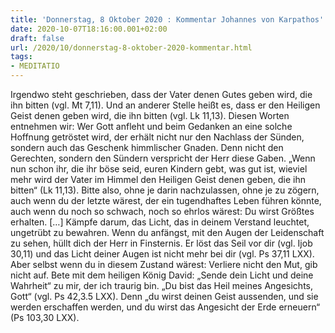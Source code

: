 ```yaml
---
title: 'Donnerstag, 8 Oktober 2020 : Kommentar Johannes von Karpathos'
date: 2020-10-07T18:16:00.001+02:00
draft: false
url: /2020/10/donnerstag-8-oktober-2020-kommentar.html
tags: 
- MEDITATIO
---
```


Irgendwo steht geschrieben, dass der Vater denen Gutes geben wird, die ihn bitten (vgl. Mt 7,11). Und an anderer Stelle heißt es, dass er den Heiligen Geist denen geben wird, die ihn bitten (vgl. Lk 11,13). Diesen Worten entnehmen wir: Wer Gott anfleht und beim Gedanken an eine solche Hoffnung getröstet wird, der erhält nicht nur den Nachlass der Sünden, sondern auch das Geschenk himmlischer Gnaden. Denn nicht den Gerechten, sondern den Sündern verspricht der Herr diese Gaben. „Wenn nun schon ihr, die ihr böse seid, euren Kindern gebt, was gut ist, wieviel mehr wird der Vater im Himmel den Heiligen Geist denen geben, die ihn bitten“ (Lk 11,13). Bitte also, ohne je darin nachzulassen, ohne je zu zögern, auch wenn du der letzte wärest, der ein tugendhaftes Leben führen könnte, auch wenn du noch so schwach, noch so ehrlos wärest: Du wirst Größtes erhalten. \[…\] Kämpfe darum, das Licht, das in deinem Verstand leuchtet, ungetrübt zu bewahren. Wenn du anfängst, mit den Augen der Leidenschaft zu sehen, hüllt dich der Herr in Finsternis. Er löst das Seil vor dir (vgl. Ijob 30,11) und das Licht deiner Augen ist nicht mehr bei dir (vgl. Ps 37,11 LXX). Aber selbst wenn du in diesem Zustand wärest: Verliere nicht den Mut, gib nicht auf. Bete mit dem heiligen König David: „Sende dein Licht und deine Wahrheit“ zu mir, der ich traurig bin. „Du bist das Heil meines Angesichts, Gott“ (vgl. Ps 42,3.5 LXX). Denn „du wirst deinen Geist aussenden, und sie werden erschaffen werden, und du wirst das Angesicht der Erde erneuern“ (Ps 103,30 LXX).